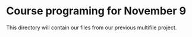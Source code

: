 # Course programing for November 9

This directory will contain our files from our previous multifile project.
